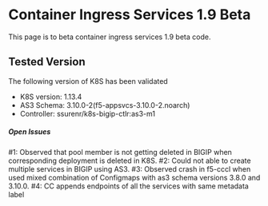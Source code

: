 # Container Ingress Services 1.9 Beta 
This page is to beta container ingress services 1.9 beta code. 

## Tested Version
The following version of K8S has been validated
- K8S version: 1.13.4
- AS3 Schema: 3.10.0-2(f5-appsvcs-3.10.0-2.noarch)
- Controller: ssurenr/k8s-bigip-ctlr:as3-m1

##### Open Issues
#1: Observed that pool member is not getting deleted in BIGIP when corresponding deployment is deleted in K8S.
#2: Could not able to create multiple services in BIGIP using AS3.
#3: Observed crash in f5-cccl when used mixed combination of Configmaps with as3 schema versions 3.8.0 and 3.10.0.
#4: CC appends endpoints of all the services with same metadata label